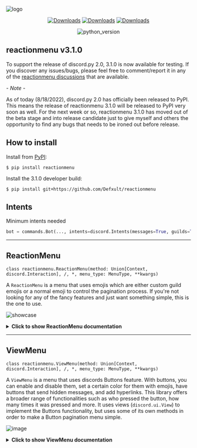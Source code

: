 ![logo](https://cdn.discordapp.com/attachments/655186216060321816/820162226316378162/discord.jpg)
<div align="center">

[![Downloads](https://pepy.tech/badge/reactionmenu)](https://pepy.tech/project/reactionmenu) 
[![Downloads](https://pepy.tech/badge/reactionmenu/month)](https://pepy.tech/project/reactionmenu)
[![Downloads](https://pepy.tech/badge/reactionmenu/week)](https://pepy.tech/project/reactionmenu)

![python_version](https://img.shields.io/badge/python-3.8%20%7C%203.9%20%7C%203.10-blue)
</div>

## reactionmenu v3.1.0
To support the release of discord.py 2.0, 3.1.0 is now available for testing. If you discover any issues/bugs, please feel free to comment/report it in any of the [reactionmenu discussions](https://github.com/Defxult/reactionmenu/discussions/categories/reactionmenu-v3-1-0-testing) that are available.


*- Note -*

As of today (8/18/2022), discord.py 2.0 has officially been released to PyPI. This means the release of reactionmenu 3.1.0 will be released to PyPI very soon as well. For the next week or so, reactionmenu 3.1.0 has moved out of the beta stage and into release candidate just to give myself and others the opportunity to find any bugs that needs to be ironed out before release.

## How to install
Install from [PyPI](https://pypi.org/project/reactionmenu/):
```
$ pip install reactionmenu
```
Install the 3.1.0 developer build:
```
$ pip install git+https://github.com/Defxult/reactionmenu
```

## Intents
Minimum intents needed
```py
bot = commands.Bot(..., intents=discord.Intents(messages=True, guilds=True, reactions=True, members=True))
```
---
## ReactionMenu

```
class reactionmenu.ReactionMenu(method: Union[Context, discord.Interaction], /, *, menu_type: MenuType, **kwargs)
```

A `ReactionMenu` is a menu that uses emojis which are either custom guild emojis or a normal emoji to control the pagination process. If you're not looking for any of the fancy features and just want something simple, this is the one to use.

![showcase](https://cdn.discordapp.com/attachments/655186216060321816/819885696176226314/showcase.gif)

<details>
  <summary><b>Click to show ReactionMenu documentation</b></summary>

### How to import
```py
from reactionmenu import ReactionMenu, ReactionButton
```
This library comes with several methods and options in order to make a discord reaction menu simple. Once you have imported the proper classes, you will initialize the constructor like so:
```py
menu = ReactionMenu(method, menu_type=ReactionMenu.TypeEmbed)
```


### Parameters of the ReactionMenu constructor
* `method` (`Union[discord.ext.commands.Context, discord.Interaction]`) A context or interaction object
* `menu_type` (`MenuType`) The configuration of the menu
  * `ReactionMenu.TypeEmbed`, a normal embed pagination menu
  * `ReactionMenu.TypeEmbedDynamic`, an embed pagination menu with dynamic data
  * `ReactionMenu.TypeText`, a text only pagination menu


### Kwargs of the ReactionMenu constructor
| Name | Type | Default Value | Used for | Info 
-------|------|---------------|----------|------
| `wrap_in_codeblock` | `str` | `None` | `ReactionMenu.TypeEmbedDynamic` | The discord codeblock language identifier to wrap your data in. Example: `ReactionMenu(ctx, ..., wrap_in_codeblock='py')`
| `custom_embed` | `discord.Embed` | `None` | `ReactionMenu.TypeEmbedDynamic` | Embed object to use when adding data with `ReactionMenu.add_row()`. Used for styling purposes
| `delete_on_timeout` | `bool` | `False` | `All menu types` | Delete the menu when it times out
| `clear_reactions_after` | `bool` | `True` | `All menu types` | delete all reactions after the menu times out
| `navigation_speed` | `str` | `ReactionMenu.NORMAL` | `All menu types` | Sets if the user needs to wait for the reaction to be removed by the bot before "turning" the page. Setting the speed to `ReactionMenu.FAST` makes it so that there is no need to wait (reactions are not removed on each press) and can navigate lengthy menu's more quickly
| `only_roles` | `List[discord.Role]` | `None` | `All menu types` | If set, only members with any of the given roles are allowed to control the menu. The menu owner can always control the menu
| `timeout` | `Union[int, float, None]` | `60.0` | `All menu types` | The timer for when the menu times out. Can be `None` for no timeout
| `show_page_director` | `bool` | `True` | `All menu types` | Shown at the bottom of each embed page. "Page 1/20"
| `name` | `str` | `None` | `All menu types` | A name you can set for the menu
| `style` | `str` | `"Page $/&"` | `All menu types` | A custom page director style you can select. "$" represents the current page, "&" represents the total amount of pages. Example: `ReactionMenu(ctx, ..., style='On $ out of &')`
| `all_can_click` | `bool` | `False` | `All menu types` | Sets if everyone is allowed to control when pages are 'turned' when buttons are clicked
| `delete_interactions` | `bool` | `True` | `All menu types` | Delete the prompt message by the bot and response message by the user when asked what page they would like to go to when using `ReactionButton.Type.GO_TO_PAGE`
| `rows_requested` | `int` | `None` | `ReactionMenu.TypeEmbedDynamic` | The amount of information per `ReactionMenu.add_row()` you would like applied to each embed page
| `remove_extra_emojis` | `bool` | `False` | `All menu types` | If `True`, all emojis (reactions) added to the menu message that were not originally added to the menu will be removed
---

### Pages for ReactionMenu
Depending on the `menu_type`, pages can either be a `str`, `discord.Embed`, or a combination of `content` and `files` ([example below](#stacked-pages))
* If the `menu_type` is `ReactionMenu.TypeEmbed`, use embeds
* If the `menu_type` is `ReactionMenu.TypeText` (text only menu) or `ReactionMenu.TypeEmbedDynamic` (embed only menu), use strings.
* Associated methods
  * `ReactionMenu.add_page(embed: discord.Embed=MISSING, content: Optional[str]=None, files: Optional[Sequence[discord.File]]=None)`
  * `ReactionMenu.add_pages(pages: Sequence[Union[discord.Embed, str]])`
  * `ReactionMenu.add_row(data: str)`
  * `ReactionMenu.remove_all_pages()`
  * `ReactionMenu.clear_all_row_data()`
  * `ReactionMenu.remove_page(page_number: int)`
  * `ReactionMenu.set_main_pages(*embeds: Embed)`
  * `ReactionMenu.set_last_pages(*embeds: Embed)`


#### Adding Pages
```py
# ReactionMenu.TypeEmbed
menu = ReactionMenu(method, menu_type=ReactionMenu.TypeEmbed)
menu.add_page(summer_embed)
menu.add_page(winter_embed)

# ReactionMenu.TypeText
menu = ReactionMenu(method, menu_type=ReactionMenu.TypeText)
menu.add_page(content='Its so hot!')
menu.add_page(content='Its so cold!')
```

#### ReactionMenu.TypeText
A `TypeText` menu is a text based pagination menu. No embeds are involved in the pagination process, only plain text is used.

![showcase-text](https://cdn.discordapp.com/attachments/655186216060321816/929172629947027466/text_showcase.gif)

#### Stacked Pages
With `v3.1.0+`, you can paginate with more than just an embed or text. You can combine text, embeds, as well as files. But depending on the `menu_type` the combination can be restricted. Here is an example of a menu with a `menu_type` of `TypeEmbed` that is stacked.

```py
# You can use regular commands as well
@bot.tree.command(description="These are stacked pages", guild=discord.Object(id=...))
async def stacked(interaction: discord.Interaction):
    menu = ReactionMenu(interaction, menu_type=ReactionMenu.TypeEmbed)

    menu.add_page(discord.Embed(title="My Embed"), content="This content is stacked on top of a file", files=[discord.File("stacked.py")])
    menu.add_page(discord.Embed(title="Hey Wumpos, can you say hi to the person reading this? 😃"))
    menu.add_page(discord.Embed(title="Hi, I'm Wumpos!"), files=[discord.File("wumpos.gif")])
    
    menu.add_button(ReactionButton.back())
    menu.add_button(ReactionButton.next())
    
    await menu.start()
```
![stacked](https://cdn.discordapp.com/attachments/655186216060321816/955966821268332554/stacked.gif)

Since the `menu_type` is `TypeEmbed`, there always has to be an embed on each page. If the `menu_type` was `TypeText`, embeds aren't allowed and you will be restricted to only using the `files` parameter.

#### ReactionMenu.TypeEmbedDynamic
A dynamic menu is used when you do not know how much information will be applied to the menu. For example, if you were to request information from a database, that information can always change. You query something and you might get 1,500 results back, and the next maybe only 800. A dynamic menu pieces all this information together for you and adds it to an embed page by rows of data. `ReactionMenu.add_row()` is best used in some sort of `Iterable` where everything can be looped through, but only add the amount of data you want to the menu page.
> **NOTE:** In a dynamic menu, all added data is placed in the description section of an embed. If you choose to use a `custom_embed`, all text in the description will be overridden with the data you add
* Associated methods
    * `ReactionMenu.add_row(data: str)`
    * `ReactionMenu.clear_all_row_data()`
    * `ReactionMenu.set_main_pages(*embeds: Embed)`
    * `ReactionMenu.set_last_pages(*embeds: Embed)`
* The kwargs specifically made for a dynamic menu are:
    * `rows_requested` - The amount of rows you would like on each embed page before making a new page
        * `ReactionMenu(..., rows_requested=5)`
    * `custom_embed` - An embed you have created to use as the embed pages. Used for your menu aesthetic
        * `ReactionMenu(..., custom_embed=red_embed)`
    * `wrap_in_codeblock` - The language identifier when wrapping your data in a discord codeblock. 
        * `ReactionMenu(..., wrap_in_codeblock='py')`

##### Adding Rows/data
```py
menu = ReactionMenu(ctx, menu_type=ReactionMenu.TypeEmbedDynamic, rows_requested=5)

for data in database.request('SELECT * FROM customers'):
    menu.add_row(data)
```
##### Deleting Data
You can remove all the data you've added to a menu by using `menu.clear_all_row_data()`

##### Main/Last Pages
When using a dynamic menu, the only embed pages you see are from the data you've added. But if you would like to show more pages other than just the data, you can use methods `ReactionMenu.set_main_pages()` and `ReactionMenu.set_last_pages()`. Setting the main page(s), the embeds you set will be the first embeds that are shown when the menu starts. Setting the last page(s) are the last embeds shown
```py
menu.set_main_pages(welcome_embed, announcement_embed)

for data in get_information():
    menu.add_row(data)

menu.set_last_pages(additional_info_embed)
# NOTE: setting main/last pages can be set in any order
```

### ReactionButtons and ButtonTypes
Buttons/button types are used when you want to add a reaction to the menu that does a certain function. Buttons and button types work together to achieve the desired action.
```
class reactionmenu.ReactionButton(*, emoji: str, linked_to: ButtonType, **kwargs)
```
### Parameters of the ReactionButton constructor
* `emoji` (`str`) The emoji you would like to use as the reaction
* `linked_to` (`ReactionButton.Type`) When the reaction is pressed, this is what determines what it will do

### Kwargs of the ReactionButton constructor
| Name | Type | Default Value | Used for
|------|------|---------------|----------
| `embed` | `discord.Embed` | `None` | When the reaction is pressed, go to the specified embed
| `name` | `str` | `None` | The name of the button
| `details` | [info below](#reactionbuttons-with-reactionbuttontypecaller) | `None` | Assigns the function and it's arguments to call when a `ReactionButton` with `ReactionButton.Type.CALLER` is pressed
| `event` | `ReactionButton.Event` | `None` | Determine when a button should be removed depending on how many times it has been pressed
| `skip` | `ReactionButton.Skip` | `None` | Set the action and the amount of pages to skip when using a `linked_to` of `ReactionButton.Type.SKIP`. For example using this button type, setting the action to "+" and the amount 3. If you are on "Page 1/20", pressing that button will bring you to "Page 4/20"

### Attributes for ReactionButton
| Property | Return Type | Info
|----------|-------------|------
| `clicked_by` | `Set[discord.Member]` | The members who clicked the button
| `total_clicks` | `int` | Amount of clicks from the button
| `last_clicked` | `Optional[datetime.datetime]` | The time in UTC for when the button was last clicked
| `menu` | `Optional[ReactionMenu]` | The menu the button is attached to

* Associated methods
    * `ReactionMenu.add_button(button: ReactionButton)`
    * `ReactionMenu.remove_all_buttons()`
    * `ReactionMenu.remove_button(button: ReactionButton)`
    * `ReactionMenu.get_button(identity: Union[str, int], *, search_by='name')`
    * `ReactionButton.set_caller_details(func: Callable[..., None], *args, **kwargs)`


### All ButtonTypes
| Type | Info |
|-------|------|
| `ReactionButton.Type.NEXT_PAGE` | Go to the next page in the menu session
| `ReactionButton.Type.PREVIOUS_PAGE` | Go to the previous page in the menu session
| `ReactionButton.Type.GO_TO_FIRST_PAGE` | Go to the first page in the menu session
| `ReactionButton.Type.GO_TO_LAST_PAGE` | Go to the last page in the menu session
| `ReactionButton.Type.GO_TO_PAGE` | Prompts you to type in the page you'd like to go to
| `ReactionButton.Type.END_SESSION` | Stops the session and deletes the menu message
| `ReactionButton.Type.CUSTOM_EMBED` | Used separately from the navigation buttons. Once pressed, go to the specified embed 
| `ReactionButton.Type.CALLER` | Used when specifying the function to call and it's arguments when the button is pressed
| `ReactionButton.Type.SKIP` | Used to paginate through multiple pages in a single button press


### Adding Buttons
You can add buttons (reactions) to the menu using a `ReactionButton`. Below are examples on how to use each `ButtonType`. 
> **NOTE:** ReactionButtons with `ReactionButton.Type.CALLER` are a little different, so there is a dedicated section explaining how they work and how to implement them further below

```py
menu = ReactionMenu(...)

# first and last pages
fpb = ReactionButton(emoji='⏪', linked_to=ReactionButton.Type.GO_TO_FIRST_PAGE)
lpb = ReactionButton(emoji='⏩', linked_to=ReactionButton.Type.GO_TO_LAST_PAGE)

# go to page
gtpb = ReactionButton(emoji='🔢', linked_to=ReactionButton.Type.GO_TO_PAGE)

# end session
esb = ReactionButton(emoji='⏹️', linked_to=ReactionButton.Type.END_SESSION)

# custom embed
ceb = ReactionButton(emoji='😎', linked_to=ReactionButton.Type.CUSTOM_EMBED, embed=discord.Embed(title='Hello'))

# skip button
sb = ReactionButton(emoji='5️⃣', linked_to=ReactionButton.Type.SKIP, skip=ReactionButton.Skip(action='+', amount=5))

menu.add_button(fpb)
...
```
### Deleting Buttons
Remove all buttons with `menu.remove_all_buttons()`. You can also remove an individual button using its name if you have it set, or the button object itself with `menu.remove_button()`

### ReactionButtons with ReactionButton.Type.CALLER
`ReactionButton.Type.CALLER` buttons are used to implement your own functionality into the menu. Maybe you want to add a button that creates a text channel, sends a message, or add something to a database, whatever it may be. In order to work with `ReactionButton.Type.CALLER`, use the class method below.

* `ReactionButton.set_caller_details(func: Callable[..., None], *args, **kwargs)`
  
This class method is used to setup a function and it's arguments that are later called when the button is pressed. The `ReactionButton` constructor has the kwarg `details`, and that's what you'll use with `.set_caller_details()` to assign the values needed. Some examples are below on how to properly implement `ReactionButton.Type.CALLER`

```py
@bot.command()
async def user(ctx, name, *, message):
    await ctx.send(f"Hi {name}! {message}. We're glad you're here!")

def car(year, make, model):
    print(f"I have a {year} {make} {model}")

ub = ReactionButton(emoji='👋', linked_to=ReactionButton.Type.CALLER, details=ReactionButton.set_caller_details(user, ctx, 'Defxult', message='Welcome to the server'))
cb = ReactionButton(emoji='🚗', linked_to=ReactionButton.Type.CALLER, details=ReactionButton.set_caller_details(car, 2021, 'Ford', 'Mustang'))
```
> **NOTE:** The function you pass in should not return anything. Calling functions with `ReactionButton.Type.CALLER` does not store or handle anything returned by that function
---

### ReactionButton Methods
The `ReactionButton` class comes with a set factory methods (class methods) that returns a `ReactionButton` with parameters set according to their `linked_to`.

* `ReactionButton.back()`
  * `emoji`: "◀️"
  * `linked_to`: `ReactionButton.Type.PREVIOUS_PAGE`
* `ReactionButton.next()`
	* `emoji`: "▶️"
	* `linked_to`: `ReactionButton.Type.NEXT_PAGE`
* `ReactionButton.go_to_first_page()`
	* `emoji`: "⏪"
	* `linked_to`: `ReactionButton.Type.GO_TO_FIRST_PAGE`
* `ReactionButton.go_to_last_page()`
	* `emoji`: "⏩"
	* `linked_to`: `ReactionButton.Type.GO_TO_LAST_PAGE`
* `ReactionButton.go_to_page()`
	* `emoji`: "🔢"
	* `linked_to`: `ReactionButton.Type.GO_TO_PAGE`
* `ReactionButton.end_session()`
	* `emoji`: "⏹️"
	* `linked_to`: `ReactionButton.Type.END_SESSION`
* `ReactionButton.all()`
  * Returns a `list` of `ReactionButton` in the following order
  * `.go_to_first_page()` `.back()` `.next()` `.go_to_last_page()` `.go_to_page()` `.end_session()`
* `ReactionButton.generate_skip(emoji: str, action: str, amount: int)`
  * `emoji`: `<emoji>`
  * `linked_to`: `ReactionButton.Type.SKIP`
  * `skip`: `ReactionButton.Skip(<action>, <amount>)`

---
### Setting Limits
If you'd like, you can limit the amount of reaction menus that can be active at the same time *per* "guild", "member", or "channel" 
* Associated CLASS Methods
    * `ReactionMenu.set_sessions_limit(limit: int, per='guild', message='Too many active menus. Wait for other menus to be finished.')` 
    * `ReactionMenu.remove_limit()`

Example:
```py
@bot.command()
async def limit(ctx):
    ReactionMenu.set_sessions_limit(3, per='member', message='Sessions are limited to 3 per member')
```

With the above example, only 3 menus can be active at once for each member, and if they try to create more before their other menu's are finished, they will get an error message saying "Sessions are limited to 3 per member".

### ReactionButton Events
You can set a `ReactionButton` to be removed when it has been pressed a certain amount of times

```
class ReactionButton.Event(event_type: str, value: int)
```

#### Parameters for ReactionButton.Event
* `event_type` (`str`) The action to take. The only available option is "remove"
* `value` (`int`) The amount set for the specified event. Must be >= 1. If value is <= 0, it is implicitly set to 1

Example:
```py
menu = ReactionMenu(ctx, ...)

# remove a button after 10 clicks
button = ReactionButton(..., event=ReactionButton.Event('remove', 10))
menu.add_button(button)
```
> **NOTE:** Not ideal for buttons with a `linked_to` of `ReactionButton.Type.END_SESSION`
---
### ReactionMenu Relays
Menu relays are functions that are called anytime a button that is apart of a menu is pressed. It is considered as an extension of a `ReactionButton` with a `linked_to` of `ReactionButton.Type.CALLER`. Unlike caller buttons which provides no details about the interactions on the menu, relays do.
* Associated methods
  * `ReactionMenu.set_relay(func: Callable[[NamedTuple], None], *, only: Optional[List[ReactionButton]]=None)`
  * `ReactionMenu.remove_relay()`

When creating a function for your relay, that function must contain a single positional argument. When a button is pressed, a `RelayPayload` object (a named tuple) is passed to that function. The attributes of `RelayPayload` are:
* `member` (`discord.Member`) The person who pressed the button
* `button` (`ReactionButton`) The button that was pressed

Example:
```py
async def enter_giveaway(payload):
    member = payload.member
    channel = payload.button.menu.message.channel
    await channel.send(f"{member.mention}, you've entered the giveaway!")

menu = ReactionMenu(ctx, ...)
menu.set_relay(enter_giveaway)
```
The `set_relay` method comes with the `only` parameter. If that parameter is `None`, all buttons that are pressed will be relayed. You can provide a `list` of buttons to that parameter so only button presses from those specified buttons will be relayed.
```py
def example(payload):
    ...

menu = ReactionMenu(ctx, ...)

back_button = ReactionButton.back()
next_button = ReactionButton.next()

menu.set_relay(example, only=[back_button])
```

---
### Starting/Stopping the ReactionMenu
* Associated methods
  * `await ReactionMenu.start(*, send_to=None, reply=False)`
  * `await ReactionMenu.stop(*, delete_menu_message=False, clear_reactions=False)`

When starting the menu, you have the option to send the menu to a certain channel. Parameter `send_to` is the channel you'd like to send the menu to. You can set `send_to` as the channel name (`str`), channel ID (`int`), or channel object (`discord.TextChannel` / `discord.Thread`). Example:
```py
menu = ReactionMenu(...)
# channel name
await menu.start(send_to='bot-commands')

# channel ID
await menu.start(send_to=1234567890123456)

# channel object
channel = guild.get_channel(1234567890123456)
await menu.start(send_to=channel)

# there's no need to specify send_to unless you want the menu to be sent to a different channel
# from the one you're sending the initial message/using the command in. the menu can be started
# in the current channel by omitting the send_to parameter
await menu.start()
```
> **NOTE:** `send_to` is not valid if a menu was started in DM's

### Full Example
Here is a basic implementation of `ReactionMenu` that you can copy & paste for a quick demonstration.
```py
import asyncio
import discord
from discord.ext import commands
from reactionmenu import ReactionMenu, ReactionButton

bot = commands.Bot(command_prefix='!', intents=discord.Intents.all())

async def start_bot():
    async with bot:
        await bot.start('...')

@bot.command()
async def example(ctx):
    menu = ReactionMenu(ctx, menu_type=ReactionMenu.TypeEmbed)
    
    for member in ctx.guild.members:
        if member.avatar:
            embed = discord.Embed(description=f'Joined {member.joined_at.strftime("%b. %d, %Y")}')
            embed.set_author(name=member.name, icon_url=member.avatar.url)
            menu.add_page(embed)
    
    menu.add_button(ReactionButton.back())
    menu.add_button(ReactionButton.next())
    menu.add_button(ReactionButton.end_session())
    
    await menu.start()

asyncio.run(start_bot())
```
</details>










---










## ViewMenu
```
class reactionmenu.ViewMenu(method: Union[Context, discord.Interaction], /, *, menu_type: MenuType, **kwargs)
```

A `ViewMenu` is a menu that uses discords Buttons feature. With buttons, you can enable and disable them, set a certain color for them with emojis, have buttons that send hidden messages, and add hyperlinks. This library offers a broader range of functionalities such as who pressed the button, how many times it was pressed and more. It uses views (`discord.ui.View`) to implement the Buttons functionality, but uses some of its own methods in order to make a Button pagination menu simple.

![image](https://cdn.discordapp.com/attachments/655186216060321816/855818139450081280/buttons_showcase_reduced.gif)

<details>
  <summary><b>Click to show ViewMenu documentation</b></summary>


### How to import
```py
from reactionmenu import ViewMenu, ViewButton
```
---

### Parameters of the ViewMenu constructor
* `method` (`Union[discord.ext.commands.Context, discord.Interaction]`) A context or interaction object
* `menu_type` (`MenuType`) The configuration of the menu
  * `ViewMenu.TypeEmbed`, a normal embed pagination menu
  * `ViewMenu.TypeEmbedDynamic`, an embed pagination menu with dynamic data
  * `ViewMenu.TypeText`, a text only pagination menu

---
### Kwargs of the ViewMenu constructor
| Name | Type | Default Value | Used for | Info 
-------|------|---------------|----------|------
| `wrap_in_codeblock` | `str` | `None` | `ViewMenu.TypeEmbedDynamic` | The discord codeblock language identifier to wrap your data in. Example: `ViewMenu(ctx, ..., wrap_in_codeblock='py')`
| `custom_embed` | `discord.Embed` | `None` | `ViewMenu.TypeEmbedDynamic` | Embed object to use when adding data with `ViewMenu.add_row()`. Used for styling purposes
| `delete_on_timeout` | `bool` | `False` | `All menu types` | Delete the menu when it times out
| `disable_items_on_timeout` | `bool` | `True` | `All menu types` | Disable the items on the menu when the menu times out
| `remove_items_on_timeout` | `bool` | `False` | `All menu types` | Remove the items on the menu when the menu times out
| `only_roles` | `List[discord.Role]` | `None` | `All menu types` | If set, only members with any of the given roles are allowed to control the menu. The menu owner can always control the menu
| `timeout` | `Union[int, float, None]` | `60.0` | `All menu types` | The timer for when the menu times out. Can be `None` for no timeout
| `show_page_director` | `bool` | `True` | `All menu types` | Shown at the bottom of each embed page. "Page 1/20"
| `name` | `str` | `None` | `All menu types` | A name you can set for the menu
| `style` | `str` | `"Page $/&"` | `All menu types` | A custom page director style you can select. "$" represents the current page, "&" represents the total amount of pages. Example: `ViewMenu(ctx, ..., style='On $ out of &')`
| `all_can_click` | `bool` | `False` | `All menu types` | Sets if everyone is allowed to control when pages are 'turned' when buttons are clicked
| `delete_interactions` | `bool` | `True` | `All menu types` | Delete the prompt message by the bot and response message by the user when asked what page they would like to go to when using `ViewButton.ID_GO_TO_PAGE`
| `rows_requested` | `int` | `None` | `ViewMenu.TypeEmbedDynamic` | The amount of information per `ViewMenu.add_row()` you would like applied to each embed page
---

### Pages for ViewMenu
Depending on the `menu_type`, pages can either be a `str`, `discord.Embed`, or a combination of `content` or `files` ([example below](#stacked-pages-1))
* If the `menu_type` is `ViewMenu.TypeEmbed`, use embeds
* If the `menu_type` is `ViewMenu.TypeText` (text only menu) or `ViewMenu.TypeEmbedDynamic` (embed only menu), use strings.
* Associated methods
  * `ViewMenu.add_page(embed: discord.Embed=MISSING, content: Optional[str]=None, files: Optional[Sequence[discord.File]]=None)`
  * `ViewMenu.add_pages(pages: Sequence[Union[discord.Embed, str]])`
  * `ViewMenu.add_row(data: str)`
  * `ViewMenu.remove_all_pages()`
  * `ViewMenu.clear_all_row_data()`
  * `ViewMenu.remove_page(page_number: int)`
  * `ViewMenu.set_main_pages(*embeds: Embed)`
  * `ViewMenu.set_last_pages(*embeds: Embed)`

#### Adding Pages
```py
# ViewMenu.TypeEmbed
menu = ViewMenu(method, menu_type=ViewMenu.TypeEmbed)
menu.add_page(summer_embed)
menu.add_page(winter_embed)

# ViewMenu.TypeText
menu = ViewMenu(method, menu_type=ViewMenu.TypeText)
menu.add_page(content='Its so hot!')
menu.add_page(content='Its so cold!')
```

#### ViewMenu.TypeText
A `TypeText` menu is a text based pagination menu. No embeds are involved in the pagination process, only plain text is used.

![text_view_showcase](https://cdn.discordapp.com/attachments/655186216060321816/929744985656549386/text_view_showcase.gif)

#### Stacked Pages
With `v3.1.0+`, you can paginate with more than just an embed or text. You can combine text, embeds, as well as files. But depending on the `menu_type` the combination can be restricted. Here is an example of a menu with a `menu_type` of `TypeEmbed` that is stacked.

```py
# You can use regular commands as well
@bot.tree.command(description="These are stacked pages", guild=discord.Object(id=...))
async def stacked(interaction: discord.Interaction):
    menu = ViewMenu(interaction, menu_type=ViewMenu.TypeEmbed)

    menu.add_page(discord.Embed(title="My Embed"), content="This content is stacked on top of a file", files=[discord.File("stacked.py")])
    menu.add_page(discord.Embed(title="Hey Wumpos, can you say hi to the person reading this? 😃"))
    menu.add_page(discord.Embed(title="Hi, I'm Wumpos!"), files=[discord.File("wumpos.gif")])
    
    menu.add_button(ViewButton.back())
    menu.add_button(ViewButton.next())
    
    await menu.start()
```
![stacked_view](https://cdn.discordapp.com/attachments/655186216060321816/955983620038860910/stacked_view.gif)

Since the `menu_type` is `TypeEmbed`, there always has to be an embed on each page. If the `menu_type` was `TypeText`, embeds aren't allowed and you will be restricted to only using the `files` parameter.

#### ViewMenu.TypeEmbedDynamic
A dynamic menu is used when you do not know how much information will be applied to the menu. For example, if you were to request information from a database, that information can always change. You query something and you might get 1,500 results back, and the next maybe only 800. A dynamic menu pieces all this information together for you and adds it to an embed page by rows of data. `ViewMenu.add_row()` is best used in some sort of `Iterable` where everything can be looped through, but only add the amount of data you want to the menu page.
> **NOTE:** In a dynamic menu, all added data is placed in the description section of an embed. If you choose to use a `custom_embed`, all text in the description will be overridden with the data you add
* Associated methods
    * `ViewMenu.add_row(data: str)`
    * `ViewMenu.clear_all_row_data()`
    * `ViewMenu.set_main_pages(*embeds: Embed)`
    * `ViewMenu.set_last_pages(*embeds: Embed)`
* The kwargs specifically made for a dynamic menu are:
    * `rows_requested` - The amount of rows you would like on each embed page before making a new page
        * `ViewMenu(..., rows_requested=5)`
    * `custom_embed` - An embed you have created to use as the embed pages. Used for your menu aesthetic
        * `ViewMenu(..., custom_embed=red_embed)`
    * `wrap_in_codeblock` - The language identifier when wrapping your data in a discord codeblock. 
        * `ViewMenu(..., wrap_in_codeblock='py')`

##### Adding Rows/data
```py
menu = ViewMenu(ctx, menu_type=ViewMenu.TypeEmbedDynamic, rows_requested=5)

for data in database.request('SELECT * FROM customers'):
    menu.add_row(data)
```
##### Deleting Data
You can remove all the data you've added to a menu by using `menu.clear_all_row_data()`

##### Main/Last Pages
When using a dynamic menu, the only embed pages you see are from the data you've added. But if you would like to show more pages other than just the data, you can use methods `ViewMenu.set_main_pages()` and `ViewMenu.set_last_pages()`. Setting the main page(s), the embeds you set will be the first embeds that are shown when the menu starts. Setting the last page(s) are the last embeds shown
```py
menu.set_main_pages(welcome_embed, announcement_embed)

for data in get_information():
    menu.add_row(data)

menu.set_last_pages(additional_info_embed)
# NOTE: setting main/last pages can be set in any order
```

### Buttons for ViewMenu
Buttons are what you use to interact with the menu. Unlike reactions, they look cleaner, provides less rate limit issues, and offer more in terms of interactions. Enable and disable buttons, use markdown hyperlinks in it's messages, and even send hidden messages.

![discord_buttons](https://discord.com/assets/7bb017ce52cfd6575e21c058feb3883b.png)


* Associated methods
  * `ViewMenu.add_button(button: ViewButton)`
  * `ViewMenu.disable_all_buttons()`
  * `ViewMenu.disable_button(button: ViewButton)`
  * `ViewMenu.enable_all_buttons()`
  * `ViewMenu.enable_button(button: ViewButton)`
  * `ViewMenu.get_button(identity: str, *, search_by='label')`
  * `ViewMenu.remove_all_buttons()`
  * `ViewMenu.remove_button(button: ViewButton)`
  * `await ViewMenu.refresh_menu_items()`

#### ViewButton
```
class reactionmenu.ViewButton(*, style=discord.ButtonStyle.secondary, label=None, disabled=False, custom_id=None, url=None, emoji=None, followup=None, event=None, **kwargs)
```

A `ViewButton` is a class that represents the discord button. It is a subclass of `discord.ui.Button`.

The following are the rules set by Discord for Buttons:
* Link buttons don't send interactions to the Discord App, so link button statistics (it's properties) are not tracked
* Non-link buttons **must** have a `custom_id`, and cannot have a `url`
* Link buttons **must** have a `url`, and cannot have a `custom_id`
* There cannot be more than 25 buttons per message
---
#### Parameters of the ViewButton constructor
* `style` (`discord.ButtonStyle`) The button style
* `label` (`str`) The text on the button
* `custom_id` (`str`) An ID to determine what action that button should take. Available IDs:
  * `ViewButton.ID_NEXT_PAGE`
  * `ViewButton.ID_PREVIOUS_PAGE`
  * `ViewButton.ID_GO_TO_FIRST_PAGE` 
  * `ViewButton.ID_GO_TO_LAST_PAGE`
  * `ViewButton.ID_GO_TO_PAGE`
  * `ViewButton.ID_END_SESSION`
  * `ViewButton.ID_CALLER`
  * `ViewButton.ID_SEND_MESSAGE`
  * `ViewButton.ID_CUSTOM_EMBED`
  * `ViewButton.ID_SKIP`
* `emoji` (`Union[str, discord.PartialEmoji]`) Emoji used for the button
  * `ViewButton(..., emoji='😄')` 
  * `ViewButton(..., emoji='<:miscTwitter:705423192818450453>')`
  * `ViewButton(..., emoji='\U000027a1')`
  * `ViewButton(..., emoji='\N{winking face}')`
* `url` (`str`) URL for a button with style `discord.ButtonStyle.link`
* `disabled` (`bool`) If the button should be disabled
* `followup` (`ViewButton.Followup`) The message sent after the button is pressed. Only available for buttons that have a `custom_id` of `ViewButton.ID_CALLER` or `ViewButton.ID_SEND_MESSAGE`. `ViewButton.Followup` is a class that has parameters similar to `discord.abc.Messageable.send()`, and is used to control if a message is ephemeral, contains a file, embed, tts, etc...
* `event` (`ViewButton.Event`) Set a button to be disabled or removed when it has been pressed a certain amount of times

#### Kwargs of the ViewButton constructor
| Name | Type | Default Value | Used for
|------|------|---------------|----------
| `name` | `str` | `None` | The name of the button
| `skip` | `ViewButton.Skip` | `None` | Set the action and the amount of pages to skip when using a `custom_id` of `ViewButton.ID_SKIP`. For example, setting the action to "+" and the amount 3. If you are on "Page 1/20", pressing that button will bring you to "Page 4/20"
| `persist` | `bool` | `False` | Prevents link buttons from being disabled/removed when the menu times out or is stopped so they can remain clickable

#### Attributes for ViewButton
| Property | Return Type | Info
|----------|-------------|------
| `clicked_by` | `Set[discord.Member]` | The members who clicked the button
| `total_clicks` | `int` | Amount of clicks from the button
| `last_clicked` | `Optional[datetime.datetime]` | The time in UTC for when the button was last clicked
| `menu` | `Optional[ViewMenu]` | The menu the button is attached to

#### Adding a ViewButton
```py
from reactionmenu import ViewMenu, ViewButton

menu = ViewMenu(ctx, menu_type=ViewMenu.TypeEmbed)

# Link button
link_button = ViewButton(style=discord.ButtonStyle.link, emoji='🌍', label='Link to Google', url='https://google.com')
menu.add_button(link_button)

# Skip button
skip = ViewButton(style=discord.ButtonStyle.primary, label='+5', custom_id=ViewButton.ID_SKIP, skip=ViewButton.Skip(action='+', amount=5))
menu.add_button(skip)

# ViewButton.ID_PREVIOUS_PAGE
back_button = ViewButton(style=discord.ButtonStyle.primary, label='Back', custom_id=ViewButton.ID_PREVIOUS_PAGE)
menu.add_button(back_button)

# ViewButton.ID_NEXT_PAGE
next_button = ViewButton(style=discord.ButtonStyle.secondary, label='Next', custom_id=ViewButton.ID_NEXT_PAGE)
menu.add_button(next_button)

# All other ViewButton are created the same way as the last 2 EXCEPT
# 1 - ViewButton.ID_CALLER
# 2 - ViewButton.ID_SEND_MESSAGE
# 3 - ViewButton.ID_CUSTOM_EMBED


# ViewButton.ID_CALLER
def say_hello(name: str):
    print('Hello', name)

call_followup = ViewButton.Followup(details=ViewButton.Followup.set_caller_details(say_hello, 'John'))
menu.add_button(ViewButton(label='Say hi', custom_id=ViewButton.ID_CALLER, followup=call_followup))

# ViewButton.ID_SEND_MESSAGE
msg_followup = ViewButton.Followup('This message is hidden!', ephemeral=True)
menu.add_button(ViewButton(style=discord.ButtonStyle.green, label='Message', custom_id=ViewButton.ID_SEND_MESSAGE, followup=msg_followup))

# ViewButton.ID_CUSTOM_EMBED
custom_embed_button = ViewButton(style=discord.ButtonStyle.blurple, label='Social Media Info', custom_id=ViewButton.ID_CUSTOM_EMBED, followup=ViewButton.Followup(embed=discord.Embed(...)))
```
---
> **NOTE:** When it comes to buttons with a `custom_id` of `ViewButton.ID_CALLER`, `ViewButton.ID_SEND_MESSAGE`, `ViewButton.ID_CUSTOM_EMBED`, or link buttons, you can add as many as you'd like as long as in total it's 25 buttons or less. For all other button ID's, each menu can only have one.

### Using Selects
Selects are used when you'd like to categorize information in your menu. Selects can only be used when the menu's `menu_type` is `TypeEmbed`. You should keep in mind that discords limitations on how many menu UI items (rows) can be applied to each message.

![select_showcase](https://cdn.discordapp.com/attachments/655186216060321816/971361708121653268/select_showcase.gif)

* Associated Methods
  * `ViewMenu.add_select(select: ViewSelect)`
  * `ViewMenu.remove_select(select: ViewSelect)`
  * `ViewMenu.remove_all_selects()`
  * `ViewMenu.disable_select(select: ViewSelect)`
  * `ViewMenu.disable_all_selects()`
  * `ViewMenu.enable_select(select: ViewSelect)`
  * `ViewMenu.enable_all_selects()`
  * `ViewMenu.get_select(title: Union[str, None])`

Example:
```py
from reactionmenu import ViewMenu, ViewSelect, Page

menu = ViewMenu(ctx, menu_type=ViewMenu.TypeEmbed)
menu.add_page(discord.Embed(title="A showcase of console video games", color=discord.Color.blurple()))

menu.add_select(ViewSelect(title="Console Video Games", options={
    discord.SelectOption(label="PlayStation", emoji="<:PlayStation:549638412538478602>") : [
        Page(embed=discord.Embed(title="Ratchet & Clank", description=..., color=discord.Color.yellow()).set_image(url=...)),
        Page(embed=discord.Embed(title="God of War", description=..., color=discord.Color.blue()).set_image(url=...))
    ],
    discord.SelectOption(label="Xbox", emoji="<:Xbox:501880493285834752>") : [
        Page(embed=discord.Embed(title="Halo Infinite", description=..., color=discord.Color.green()).set_image(url=...)),
        Page(embed=discord.Embed(title="Gears of War 4", description=..., color=discord.Color.red()).set_image(url=...))
    ]
}))

menu.add_button(ViewButton.back())
menu.add_button(ViewButton.next())
await menu.start()
```

#### Go to page navigation
You can use this type of select when you'd like to use the UI to select a page to go to.

![goto_showcase](https://cdn.discordapp.com/attachments/655186216060321816/973629631905300501/Discord_6SP5AjoOOM.gif)

* Associated methods
  * `ViewMenu.add_go_to_select(goto: ViewSelect.GoTo)`
  * `ViewMenu.enable_go_to_select(goto: ViewSelect.GoTo)`
  * `ViewMenu.enable_all_go_to_selects()`
  * `ViewMenu.disable_go_to_select(goto: ViewSelect.GoTo)`
  * `ViewMenu.disable_all_go_to_selects()`
  * `ViewMenu.remove_go_to_select(goto: ViewSelect.GoTo)`
  * `ViewMenu.remove_all_go_to_selects()`

The `page_numbers` parameter for `ViewSelect.GoTo` can be used with 3 different types

1. `List[int]` If set to a list of integers, those specified values are the only options that are available when the select is clicked
   1. `page_numbers=[1, 5, 10]`
2. `Dict[int, Union[str, discord.Emoji, discord.PartialEmoji]]` You can use this type if you'd like to utilize emojis in your select
   1. `page_numbers={1 : "🗯️", 2 : "📺"}`
3. `ellipsis` You can set a *literal* ellipsis to have the library automatically assign all page numbers to the amount of pages that you've added to the menu. This can come in handy if you have 25 pages or less
   1. `page_numbers=...`
> **NOTE**: Setting the `page_numbers` parameter to an ellipsis (...) only works as intended if you've added the go to select AFTER you've added pages to the menu

```py
@bot.command()
async def navigate(ctx):
    menu = ViewMenu(ctx, menu_type=ViewMenu.TypeEmbed)

    menu.add_page(discord.Embed(title="Twitter").set_image(url="..."))
    menu.add_page(discord.Embed(title="YouTube").set_image(url="..."))
    menu.add_page(discord.Embed(title="Discord").set_image(url="..."))
    # ...
    
    menu.add_go_to_select(ViewSelect.GoTo(title="Go to page...", page_numbers=...))

    menu.add_button(ViewButton.back())
    menu.add_button(ViewButton.next())

    await menu.start()
```

### Updating ViewButton and Pages
* Associated methods
  * `await ViewMenu.refresh_menu_items()`
  * `await ViewMenu.update(*, new_pages: Union[List[Union[Embed, str]], None], new_buttons: Union[List[ViewButton], None])`

When the menu is running, you can update the pages or buttons on the menu. Using `ViewMenu.update()`, you can replace the pages and buttons. Using `ViewMenu.refresh_menu_items()` updates the buttons you have changed.

#### Updating a Button
```py
@bot.command()
async def menu(ctx):
    menu = ViewMenu(..., name='test')
    link_button = ViewButton(..., label='Link')
    
    menu.add_button(link_button)
    menu.add_page(...)

    await menu.start()


@bot.command()
async def disable(ctx):
    menu = ViewMenu.get_session('test')
    link_button = menu[0].get_button('Link', search_by='label')
    
    menu.disable_button(link_button)
    await menu.refresh_menu_items()
```
If the buttons are not refreshed with `ViewMenu.refresh_menu_items()`, the menu will not be updated when changing a button.

#### Updating Pages and Buttons
Method `ViewMenu.update(...)` is used when you want to replace all or a few of the buttons on the menu. 
```py
menu = ViewMenu(...)

# in a different .command()
await menu.update(new_pages=[hello_embed, goodbye_embed], new_buttons=[link_button, next_button])
```

> **NOTE**: When using `ViewMenu.update(...)`, there is no need to use `ViewMenu.refresh_menu_items()` because they are updated during the update call. 

---
#### ViewButton Methods
The `ViewButton` class comes with a set factory methods (class methods) that returns a `ViewButton` with parameters set according to their `custom_id` (excluding link buttons).

* `ViewButton.link(label: str, url: str)`
  * `style`: `discord.ButtonStyle.link`
  * `label`: `<label>`
  * `url`: `<url>`
* `ViewButton.back()`
  * `style`: `discord.ButtonStyle.gray`
  * `label`: "Back"
  * `custom_id`: `ViewButton.ID_PREVIOUS_PAGE`
* `ViewButton.next()`
	* `style`: `discord.ButtonStyle.gray`
	* `label`: "Next"
	* `custom_id`: `ViewButton.ID_NEXT_PAGE`
* `ViewButton.go_to_first_page()`
	* `style`: `discord.ButtonStyle.gray`
	* `label`: "First Page"
	* `custom_id`: `ViewButton.ID_GO_TO_FIRST_PAGE`
* `ViewButton.go_to_last_page()`
	* `style`: `discord.ButtonStyle.gray`
	* `label`: "Last Page"
	* `custom_id`: `ViewButton.ID_GO_TO_LAST_PAGE`
* `ViewButton.go_to_page()`
	* `style`: `discord.ButtonStyle.gray`
	* `label`: "Page Selection"
	* `custom_id`: `ViewButton.ID_GO_TO_PAGE`
* `ViewButton.end_session()`
	* style: `discord.ButtonStyle.gray`
	* label: "Close"
	* custom_id: `ViewButton.ID_END_SESSION`
* `ViewButton.all()`
  * Returns a `list` of `ViewButton` in the following order
  * `.go_to_first_page()` `.back()` `.next()` `.go_to_last_page()` `.go_to_page()` `.end_session()`
* `ViewButton.all_with_emojis()`
  * Returns a `list` of `ViewButton` with their `emoji` parameters already set in the following order
  * `.go_to_first_page()` `.back()` `.next()` `.go_to_last_page()` `.go_to_page()` `.end_session()`
* `ViewButton.generate_skip(label: str, action: str, amount: int)`
  * `style`: `discord.ButtonStyle.gray`
  * `label`: `<label>`
  * `custom_id`: `ViewButton.ID_SKIP`
  * `skip`: `ViewButton.Skip(<action>, <amount>)`

```py
menu = ViewMenu(ctx, ...)
menu.add_page(...)
menu.add_page(...)

menu.add_button(ViewButton.back())
menu.add_button(ViewButton.next())

await menu.start()
```
---
### ViewButton Events
You can set a `ViewButton` to be disabled or removed when it has been pressed a certain amount of times

```
class ViewButton.Event(event_type: str, value: int)
```

#### Parameters for ViewButton.Event
* `event_type` (`str`) The action to take. Can either be "disable" or "remove"
* `value` (`int`) The amount set for the specified event. Must be >= 1. If value is <= 0, it is implicitly set to 1

Example:
```py
menu = ViewMenu(ctx, ...)

# disable a button after 5 clicks
button_1 = ViewButton(..., event=ViewButton.Event('disable', 5))
menu.add_button(button_1)

# remove a button after 10 clicks
button_2 = ViewButton(..., event=ViewButton.Event('remove', 10))
menu.add_button(button_2)
```
> **NOTE:** Not valid for link buttons. Also not ideal for buttons with a `custom_id` of `ViewButton.ID_END_SESSION`
---
### ViewMenu Relays
Menu relays are functions that are called anytime a button that is apart of a menu is pressed. It is considered as an extension of a `ViewButton` with an ID of `ViewButton.ID_CALLER`. Unlike caller buttons which provides no details about the interactions on the menu, relays do.
* Associated methods
  * `ViewMenu.set_relay(func: Callable[[NamedTuple], None], *, only: Optional[List[ViewButton]]=None)`
  * `ViewMenu.remove_relay()`

When creating a function for your relay, that function must contain a single positional argument. When a button is pressed, a `RelayPayload` object (a named tuple) is passed to that function. The attributes of `RelayPayload` are:
* `member` (`discord.Member`) The person who pressed the button
* `button` (`ViewButton`) The button that was pressed

Example:
```py
async def enter_giveaway(payload):
    member = payload.member
    channel = payload.button.menu.message.channel
    await channel.send(f"{member.mention}, you've entered the giveaway!")

menu = ViewMenu(ctx, ...)
menu.set_relay(enter_giveaway)
```
The `set_relay` method comes with the `only` parameter. If that parameter is `None`, all buttons that are pressed will be relayed (except link buttons because they don't send interaction events). You can provide a `list` of buttons to that parameter so only button presses from those specified buttons will be relayed.
```py
def example(payload):
    ...

menu = ViewMenu(ctx, ...)

back_button = ViewButton.back()
next_button = ViewButton.next()

menu.set_relay(example, only=[back_button])
```

---
### Starting/Stopping the ViewMenu
* Associated methods
  * `await ViewMenu.start(*, send_to=None, reply=False)`
  * `await ViewMenu.stop(*, delete_menu_message=False, remove_buttons=False, disable_buttons=False)`

When starting the menu, you have the option to send the menu to a certain channel. Parameter `send_to` is the channel you'd like to send the menu to. You can set `send_to` as the channel name (`str`), channel ID (`int`), or channel object (`discord.TextChannel` / `discord.Thread`). Example:
```py
menu = ViewMenu(...)
# channel name
await menu.start(send_to='bot-commands')

# channel ID
await menu.start(send_to=1234567890123456)

# channel object
channel = guild.get_channel(1234567890123456)
await menu.start(send_to=channel)

# there's no need to specify send_to unless you want the menu to be sent to a different channel
# from the one you're sending the initial message/using the command in. the menu can be started
# in the current channel by omitting the send_to parameter
await menu.start()
```
> **NOTE:** `send_to` is not valid if a menu was started in DM's

Only one option is available when stopping the menu. If you have multiple parameters as `True`, only one will execute
- `delete_menu_message` > `disable_buttons`
- `disable_buttons` > `remove_buttons`
---

### Full Example
Here is a basic implementation of `ViewMenu` that you can copy & paste for a quick demonstration.
```py
import asyncio
import discord
from discord.ext import commands
from reactionmenu import ViewMenu, ViewButton

bot = commands.Bot(command_prefix='!', intents=discord.Intents.all())

async def start_bot():
    async with bot:
        await bot.start('...')

@bot.command()
async def example(ctx):
    menu = ViewMenu(ctx, menu_type=ViewMenu.TypeEmbed)
    
    for member in ctx.guild.members:
        if member.avatar:
            embed = discord.Embed(description=f'Joined {member.joined_at.strftime("%b. %d, %Y")}')
            embed.set_author(name=member.name, icon_url=member.avatar.url)
            menu.add_page(embed)
    
    menu.add_button(ViewButton.back())
    menu.add_button(ViewButton.next())
    menu.add_button(ViewButton.end_session())
    
    await menu.start()

asyncio.run(start_bot())
```
</details>
